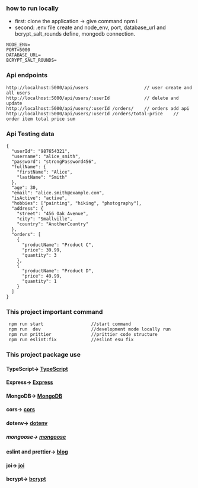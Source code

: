 ### how to run locally
* first: clone the application -> give command npm i
* second: .env file create and node_env, port, database_url and bcrypt_salt_rounds define, mongodb connection.
```
NODE_ENV=
PORT=5000
DATABASE_URL=
BCRYPT_SALT_ROUNDS=
```
### Api endpoints
```
http://localhost:5000/api/users                     // user create and all users
http://localhost:5000/api/users/:userId             // delete and update
http://localhost:5000/api/users/:userId /orders/    // orders add api
http://localhost:5000/api/users/:userId /orders/total-price    // order item total price sum

```
### Api Testing data
```
{
  "userId": "987654321",
  "username": "alice_smith",
  "password": "strongPassword456",
  "fullName": {
    "firstName": "Alice",
    "lastName": "Smith"
  },
  "age": 30,
  "email": "alice.smith@example.com",
  "isActive": "active",
  "hobbies": ["painting", "hiking", "photography"],
  "address": {
    "street": "456 Oak Avenue",
    "city": "Smallville",
    "country": "AnotherCountry"
  },
  "orders": [
    {
      "productName": "Product C",
      "price": 39.99,
      "quantity": 3
    },
    {
      "productName": "Product D",
      "price": 49.99,
      "quantity": 1
    }
  ]
}

```


### This project important command
```
 npm run start                  //start command
 npm run  dev                   //development mode locally run
 npm run prittier               //prittier code structure
 npm run eslint:fix             //eslint esu fix
```
### This project package use
#### TypeScript->  [TypeScript](https://www.typescriptlang.org/download)
####  Express->  [Express](https://expressjs.com/en/starter/hello-world.html)
####  MongoDB->  [MongoDB](https://account.mongodb.com/account/login?n=%2Fv2%2F65204b5a8bd2d3131c13c6e1&nextHash=%23clusters%2Fconnect%3FclusterId%3DCluster0)
####  cors->  [cors](https://www.npmjs.com/package/cors)
####  dotenv->  [dotenv](https://www.npmjs.com/package/dotenv)
##### mongoose->  [mongoose](https://mongoosejs.com/docs/middleware.html)
####  eslint and prettier->  [blog](https://blog.logrocket.com/linting-typescript-eslint-prettier/)
####  joi->  [joi](https://joi.dev/api/?v=17.9.1#defaultsmodifier)
####  bcrypt->  [bcrypt](https://www.npmjs.com/package/bcrypt)
